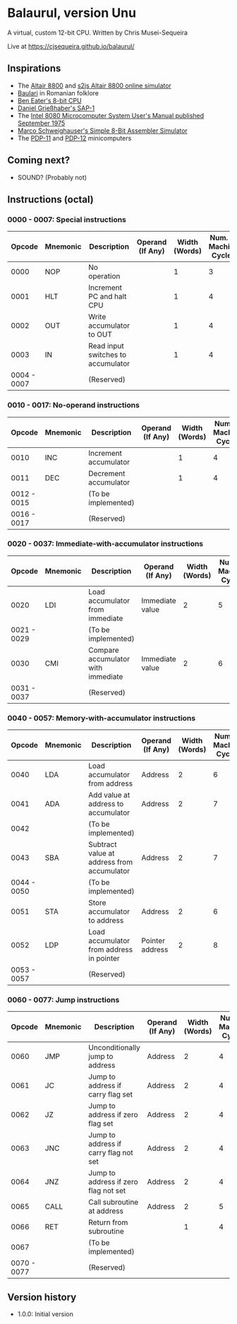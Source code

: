 # Balaurul, version Unu
A virtual, custom 12-bit CPU. Written by Chris Musei-Sequeira

Live at https://cjsequeira.github.io/balaurul/

## Inspirations
* The [Altair 8800](https://en.wikipedia.org/wiki/Altair_8800) and [s2js Altair 8800 online simulator](https://s2js.com/altair/)
* [Baulari](https://en.wikipedia.org/wiki/Balaur) in Romanian folklore
* [Ben Eater's 8-bit CPU](https://eater.net/8bit)
* [Daniel Grießhaber's SAP-1](https://dangrie158.github.io/SAP-1/)
* The [Intel 8080 Microcomputer System User's Manual published September 1975](https://archive.ph/GFz3V)
* [Marco Schweighauser's Simple 8-Bit Assembler Simulator](https://schweigi.github.io/assembler-simulator/)
* The [PDP-11](https://en.wikipedia.org/wiki/PDP-11) and [PDP-12](https://en.wikipedia.org/wiki/PDP-12) minicomputers

## Coming next?
* SOUND? (Probably not)

## Instructions (octal)
### 0000 - 0007: Special instructions
| Opcode | Mnemonic | Description | Operand (If Any) | Width (Words) | Num. of Machine Cycles
|---|---|---|---|---|---|
| 0000 | NOP | No operation | | 1 | 3 |
| 0001 | HLT | Increment PC and halt CPU | | 1 | 4 |
| 0002 | OUT | Write accumulator to OUT | | 1 | 4 |
| 0003 | IN | Read input switches to accumulator | | 1 | 4 |
| 0004 - 0007 | | (Reserved) | | | |

### 0010 - 0017: No-operand instructions
| Opcode | Mnemonic | Description | Operand (If Any) | Width (Words) | Num. of Machine Cycles
|---|---|---|---|---|---|
| 0010 | INC | Increment accumulator | | 1 | 4 | 
| 0011 | DEC | Decrement accumulator | | 1 | 4 | 
| 0012 - 0015 | | (To be implemented) | | | |
| 0016 - 0017 | | (Reserved) | | | |

### 0020 - 0037: Immediate-with-accumulator instructions
| Opcode | Mnemonic | Description | Operand (If Any) | Width (Words) | Num. of Machine Cycles
|---|---|---|---|---|---|
| 0020 | LDI | Load accumulator from immediate | Immediate value | 2 | 5 | 
| 0021 - 0029 | | (To be implemented) | | | |
| 0030 | CMI | Compare accumulator with immediate | Immediate value | 2 | 6 | 
| 0031 - 0037 | | (Reserved) | | | |

### 0040 - 0057: Memory-with-accumulator instructions
| Opcode | Mnemonic | Description | Operand (If Any) | Width (Words) | Num. of Machine Cycles
|---|---|---|---|---|---|
| 0040 | LDA | Load accumulator from address | Address | 2 | 6 | 
| 0041 | ADA | Add value at address to accumulator | Address | 2 | 7 | 
| 0042 | | (To be implemented) |  |  |  | 
| 0043 | SBA | Subtract value at address from accumulator | Address | 2 | 7 | 
| 0044 - 0050 | | (To be implemented) | | | |
| 0051 | STA | Store accumulator to address | Address | 2 | 6 | 
| 0052 | LDP | Load accumulator from address in pointer | Pointer address | 2 | 8 | 
| 0053 - 0057 | | (Reserved) | | | |

### 0060 - 0077: Jump instructions
| Opcode | Mnemonic | Description | Operand (If Any) | Width (Words) | Num. of Machine Cycles
|---|---|---|---|---|---|
| 0060 | JMP | Unconditionally jump to address | Address | 2 | 4 | 
| 0061 | JC | Jump to address if carry flag set | Address | 2 | 4 | 
| 0062 | JZ | Jump to address if zero flag set | Address | 2 | 4 | 
| 0063 | JNC | Jump to address if carry flag not set | Address | 2 | 4 | 
| 0064 | JNZ | Jump to address if zero flag not set | Address | 2 | 4 | 
| 0065 | CALL | Call subroutine at address | Address | 2 | 5 | 
| 0066 | RET | Return from subroutine | | 1 | 4 | 
| 0067 | | (To be implemented) | | | |
| 0070 - 0077 | | (Reserved) | | | |


## Version history

* 1.0.0: Initial version
